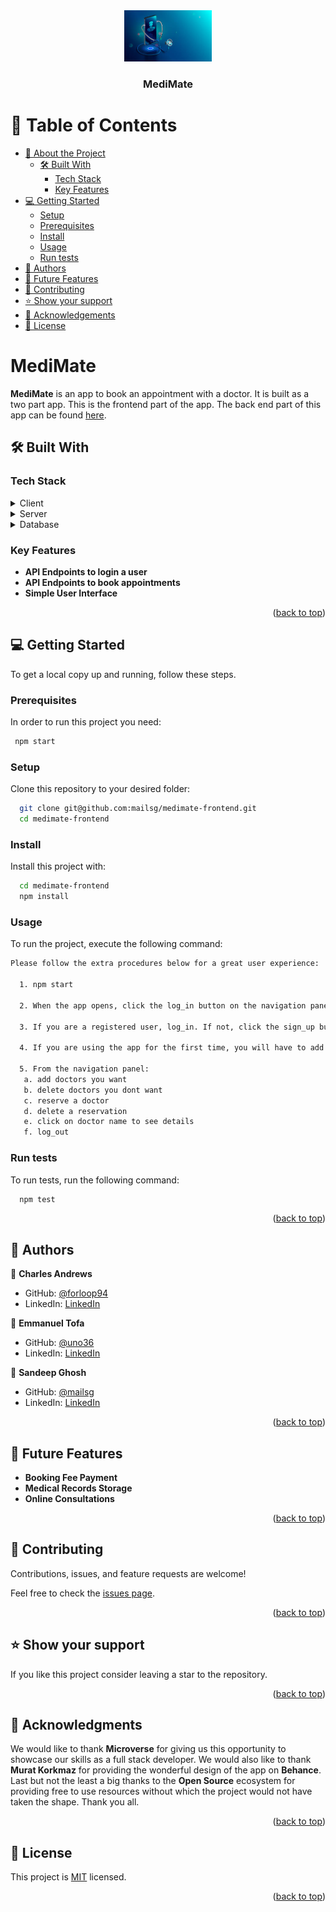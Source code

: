 <div align="center">
  <!-- You are encouraged to replace this logo with your own! Otherwise you can also remove it. -->
  <img src="logo.jpg" alt="logo" width="140"  height="auto" />
  <br/>

  <h3><b>MediMate</b></h3>

</div>

<!-- TABLE OF CONTENTS -->

# 📗 Table of Contents

- [📖 About the Project](#about-project)
  - [🛠 Built With](#built-with)
    - [Tech Stack](#tech-stack)
    - [Key Features](#key-features)
- [💻 Getting Started](#getting-started)
  - [Setup](#setup)
  - [Prerequisites](#prerequisites)
  - [Install](#install)
  - [Usage](#usage)
  - [Run tests](#run-tests)
- [👥 Authors](#authors)
- [🔭 Future Features](#future-features)
- [🤝 Contributing](#contributing)
- [⭐️ Show your support](#support)
- [🙏 Acknowledgements](#acknowledgements)
- [📝 License](#license)

<!-- PROJECT DESCRIPTION -->

# MediMate <a name="about-project"></a>

**MediMate** is an app to book an appointment with a doctor. It is built as a two part app. This is the frontend part of the app. The back end part of this app can be found [here](https://github.com/mailsg/medimate-backend).

## 🛠 Built With <a name="built-with"></a>

### Tech Stack <a name="tech-stack"></a>

<details>
  <summary>Client</summary>
  <ul>
    <li><a href="https://react.dev/">React</a></li>
  </ul>
</details>

<details>
  <summary>Server</summary>
  <ul>
    <li><a href="https://rubyonrails.org/">Ruby on Rails</a></li>
  </ul>
</details>

<details>
<summary>Database</summary>
  <ul>
    <li><a href="https://www.postgresql.org/">PostgreSQL</a></li>
  </ul>
</details>

<!-- Features -->

### Key Features <a name="key-features"></a>

- **API Endpoints to login a user**
- **API Endpoints to book appointments**
- **Simple User Interface**

<p align="right">(<a href="#readme-top">back to top</a>)</p>

<!-- GETTING STARTED -->

## 💻 Getting Started <a name="getting-started"></a>

To get a local copy up and running, follow these steps.

### Prerequisites

In order to run this project you need:

```sh
 npm start
```

### Setup

Clone this repository to your desired folder:

```sh
  git clone git@github.com:mailsg/medimate-frontend.git
  cd medimate-frontend
```

### Install

Install this project with:

```sh
  cd medimate-frontend
  npm install
```

### Usage

To run the project, execute the following command:

```sh
Please follow the extra procedures below for a great user experience:

  1. npm start

  2. When the app opens, click the log_in button on the navigation panel

  3. If you are a registered user, log_in. If not, click the sign_up button on the top right to register before you log_in with the same credentials.

  4. If you are using the app for the first time, you will have to add doctors using the add doctors form in the navigation panel before accessing any page

  5. From the navigation panel:
   a. add doctors you want
   b. delete doctors you dont want
   c. reserve a doctor
   d. delete a reservation
   e. click on doctor name to see details
   f. log_out

```

### Run tests

To run tests, run the following command:

```sh
  npm test
```

<p align="right">(<a href="#readme-top">back to top</a>)</p>

<!-- AUTHORS -->

## 👥 Authors <a name="authors"></a>

👤 **Charles Andrews**

- GitHub: [@forloop94](https://github.com/forloop94)
- LinkedIn: [LinkedIn](https://linkedin.com/in/andrewsCharlesUwem)

👤 **Emmanuel Tofa**

- GitHub: [@uno36](https://github.com/uno36)
- LinkedIn: [LinkedIn](https://linkedin.com/in/emmanuel-tofa-673b2516a)

👤 **Sandeep Ghosh**

- GitHub: [@mailsg](https://github.com/mailsg)
- LinkedIn: [LinkedIn](https://linkedin.com/in/sandeep0912)

<p align="right">(<a href="#readme-top">back to top</a>)</p>

<!-- FUTURE FEATURES -->

## 🔭 Future Features <a name="future-features"></a>

- **Booking Fee Payment**
- **Medical Records Storage**
- **Online Consultations**

<p align="right">(<a href="#readme-top">back to top</a>)</p>

<!-- CONTRIBUTING -->

## 🤝 Contributing <a name="contributing"></a>

Contributions, issues, and feature requests are welcome!

Feel free to check the [issues page](../../issues/).

<p align="right">(<a href="#readme-top">back to top</a>)</p>

<!-- SUPPORT -->

## ⭐️ Show your support <a name="support"></a>

If you like this project consider leaving a star to the repository.

<p align="right">(<a href="#readme-top">back to top</a>)</p>

<!-- ACKNOWLEDGEMENTS -->

## 🙏 Acknowledgments <a name="acknowledgements"></a>

We would like to thank **Microverse** for giving us this opportunity to showcase our skills as a full stack developer. We would also like to thank **Murat Korkmaz** for providing the wonderful design of the app on **Behance**. Last but not the least a big thanks to the **Open Source** ecosystem for providing free to use resources without which the project would not have taken the shape. Thank you all.

<p align="right">(<a href="#readme-top">back to top</a>)</p>

<!-- LICENSE -->

## 📝 License <a name="license"></a>

This project is [MIT](./MIT.md) licensed.

<p align="right">(<a href="#readme-top">back to top</a>)</p>
